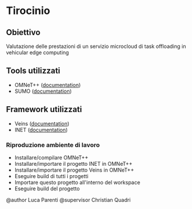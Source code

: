 # Tirocinio

## Obiettivo
Valutazione delle prestazioni di un servizio microcloud di task offloading in vehicular edge computing

## Tools utilizzati
- OMNeT++ ([documentation](https://omnetpp.org/documentation/))
- SUMO ([documentation](https://sumo.dlr.de/docs/))

## Framework utilizzati
- Veins ([documentation](https://veins.car2x.org/documentation/))
- INET ([documentation](https://inet.omnetpp.org/Introduction.html))

### Riproduzione ambiente di lavoro
- Installare/compilare OMNeT++
- Installare/importare il progetto INET in OMNeT++
- Installare/importare il progetto Veins in OMNeT++
- Eseguire build di tutti i progetti
- Importare questo progetto all'interno del workspace
- Eseguire build del progetto

@author Luca Parenti
@supervisor Christian Quadri
